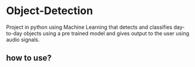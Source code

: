 # Object-Detection
Project in python using Machine Learning that detects and classifies day-to-day objects using a pre trained model and gives output to the user using audio signals.
## how to use?
